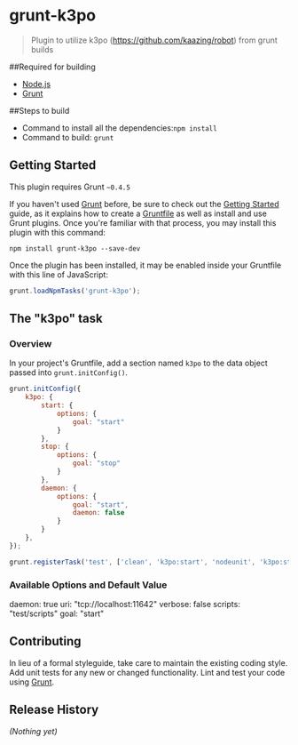 # grunt-k3po

> Plugin to utilize k3po (https://github.com/kaazing/robot) from grunt builds

##Required for building

* [Node.js](http://nodejs.org/)
* [Grunt](http://gruntjs.com/)

##Steps to build

* Command to install all the dependencies:```npm install```
* Command to build: ```grunt```

## Getting Started
This plugin requires Grunt `~0.4.5`

If you haven't used [Grunt](http://gruntjs.com/) before, be sure to check out the [Getting Started](http://gruntjs.com/getting-started) guide, as it explains how to create a [Gruntfile](http://gruntjs.com/sample-gruntfile) as well as install and use Grunt plugins. Once you're familiar with that process, you may install this plugin with this command:

```shell
npm install grunt-k3po --save-dev
```

Once the plugin has been installed, it may be enabled inside your Gruntfile with this line of JavaScript:

```js
grunt.loadNpmTasks('grunt-k3po');
```

## The "k3po" task

### Overview
In your project's Gruntfile, add a section named `k3po` to the data object passed into `grunt.initConfig()`.

```js
grunt.initConfig({
    k3po: {
        start: {
            options: {
                goal: "start"
            }
        },
        stop: {
            options: {
                goal: "stop"
            }
        },
        daemon: {
            options: {
                goal: "start",
                daemon: false
            }
        }
    },
});

grunt.registerTask('test', ['clean', 'k3po:start', 'nodeunit', 'k3po:stop']);
```

### Available Options and Default Value

daemon: true 
uri: "tcp://localhost:11642"
verbose: false
scripts: "test/scripts"
goal: "start"

## Contributing
In lieu of a formal styleguide, take care to maintain the existing coding style. Add unit tests for any new or changed functionality. Lint and test your code using [Grunt](http://gruntjs.com/).

## Release History
_(Nothing yet)_
